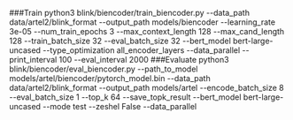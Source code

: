 ###Train
python3 blink/biencoder/train_biencoder.py --data_path data/artel2/blink_format --output_path models/biencoder --learning_rate 3e-05 --num_train_epochs 3 --max_context_length 128 --max_cand_length 128 --train_batch_size 32 --eval_batch_size 32 --bert_model bert-large-uncased --type_optimization all_encoder_layers --data_parallel --print_interval 100 --eval_interval 2000
###Evaluate
python3 blink/biencoder/eval_biencoder.py  --path_to_model models/artel/biencoder/pytorch_model.bin  --data_path data/artel2/blink_format  --output_path models/artel --encode_batch_size 8 --eval_batch_size 1 --top_k 64 --save_topk_result --bert_model bert-large-uncased --mode test --zeshel False --data_parallel
